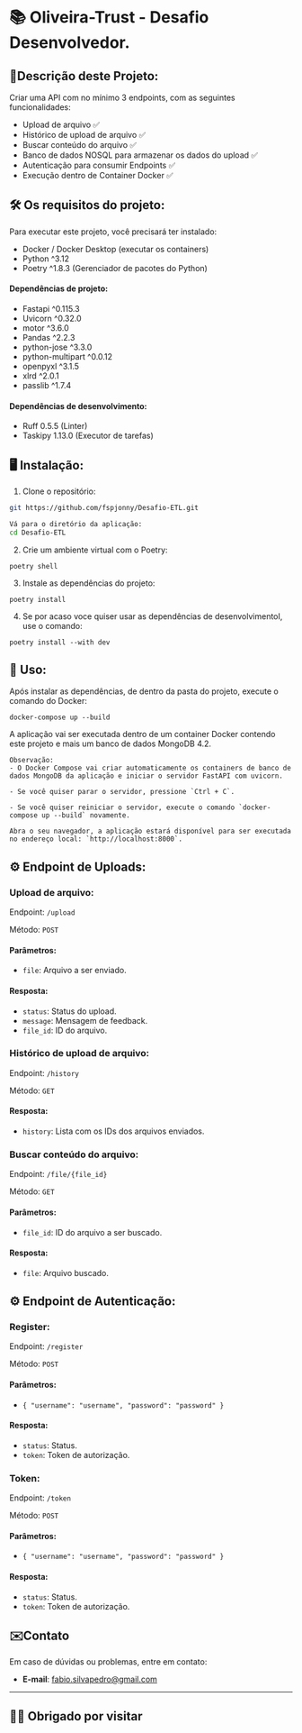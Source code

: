 # 📚 Oliveira-Trust - Desafio Desenvolvedor.

## 📙Descrição deste Projeto:

Criar uma API com no mínimo 3 endpoints, com as seguintes funcionalidades:

- Upload de arquivo ✅
- Histórico de upload de arquivo ✅
- Buscar conteúdo do arquivo ✅
- Banco de dados NOSQL para armazenar os dados do upload ✅
- Autenticação para consumir Endpoints ✅
- Execução dentro de Container Docker ✅

## 🛠️ Os requisitos do projeto:

Para executar este projeto, você precisará ter instalado:

- Docker / Docker Desktop (executar os containers)
- Python ^3.12
- Poetry ^1.8.3 (Gerenciador de pacotes do Python)

#### Dependências de projeto:
- Fastapi ^0.115.3
- Uvicorn ^0.32.0
- motor ^3.6.0
- Pandas ^2.2.3
- python-jose ^3.3.0
- python-multipart ^0.0.12
- openpyxl ^3.1.5
- xlrd ^2.0.1
- passlib ^1.7.4

#### Dependências de desenvolvimento:
- Ruff 0.5.5 (Linter)
- Taskipy 1.13.0 (Executor de tarefas)

## 🖥️ Instalação:

1. Clone o repositório:

```bash
git https://github.com/fspjonny/Desafio-ETL.git
```
```bash
Vá para o diretório da aplicação:
cd Desafio-ETL
```

2. Crie um ambiente virtual com o Poetry:

```
poetry shell
```

3. Instale as dependências do projeto:

```
poetry install
```
4. Se por acaso voce quiser usar as dependências de desenvolvimentoI, use o comando:

```
poetry install --with dev
```

## 🚀 Uso:
Após instalar as dependências, de dentro da pasta do projeto, execute o comando do Docker:

```
docker-compose up --build
```
A aplicação vai ser executada dentro de um container Docker contendo este projeto e mais um banco de dados MongoDB 4.2.

```
Observação:
- O Docker Compose vai criar automaticamente os containers de banco de dados MongoDB da aplicação e iniciar o servidor FastAPI com uvicorn.

- Se você quiser parar o servidor, pressione `Ctrl + C`.

- Se você quiser reiniciar o servidor, execute o comando `docker-compose up --build` novamente.

Abra o seu navegador, a aplicação estará disponível para ser executada no endereço local: `http://localhost:8000`.
```
## ⚙️ Endpoint de Uploads:

### Upload de arquivo:

Endpoint: `/upload`

Método: `POST`

#### Parâmetros:

- `file`: Arquivo a ser enviado.

#### Resposta:

- `status`: Status do upload.
- `message`: Mensagem de feedback.
- `file_id`: ID do arquivo.

### Histórico de upload de arquivo:

Endpoint: `/history`

Método: `GET`

#### Resposta:

- `history`: Lista com os IDs dos arquivos enviados.

### Buscar conteúdo do arquivo:

Endpoint: `/file/{file_id}`

Método: `GET`

#### Parâmetros:

- `file_id`: ID do arquivo a ser buscado.

#### Resposta:

- `file`: Arquivo buscado.


## ⚙️ Endpoint de Autenticação:

### Register:

Endpoint: `/register`

Método: `POST`

#### Parâmetros:

- `{
  "username": "username",
  "password": "password"
} `

#### Resposta:

- `status`: Status.
- `token`: Token de autorização.


### Token:

Endpoint: `/token`

Método: `POST`

#### Parâmetros:

- `{
  "username": "username",
  "password": "password"
} `

#### Resposta:

- `status`: Status.
- `token`: Token de autorização.


## **✉️Contato**

Em caso de dúvidas ou problemas, entre em contato:  
- **E-mail**: [fabio.silvapedro@gmail.com](mailto:fabio.silvapedro@gmail.com)

---

## **👋😃 Obrigado por visitar**
